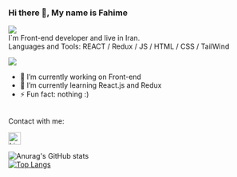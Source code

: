 

### Hi there 👋, My name is Fahime
![](https://res.cloudinary.com/practicaldev/image/fetch/s--goETGOXU--/c_limit%2Cf_auto%2Cfl_progressive%2Cq_66%2Cw_880/https://dev-to-uploads.s3.amazonaws.com/i/x3x5w638kkixi9s3h3vw.gif)
<br/>
I`m Front-end developer and live in Iran.
<br/>
Languages and Tools:  REACT / Redux / JS / HTML / CSS / TailWind

![](https://medium.com/saravananraghul/top-10-websites-for-coding-challenge-and-competition-for-all-in-2020-3c06251c7348)
<br/>
- 🔭 I’m currently working on Front-end 
- 🌱 I’m currently learning React.js and Redux 
- ⚡ Fun fact: nothing :) 
<br/>
Contact with me:

[<img src="https://img.shields.io/badge/LinkedIn-282C34?logo=linkedin&logoColor=0077B5" alt="LinkedIn logo" title="LinkedIn" height="25" />](https://www.linkedin.com/in/fahime-pourbarzegary-a59698229/)

![Anurag's GitHub stats](https://github-readme-stats.vercel.app/api?username=FahimePourbarzegary&show_icons=true&theme=radical)
<br/>
[![Top Langs](https://github-readme-stats.vercel.app/api/top-langs/?username=FahimePourbarzegary&layout=compact)](https://github.com/anuraghazra/github-readme-stats)
